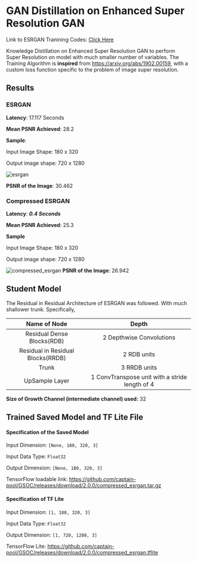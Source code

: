 # GAN Distillation on Enhanced Super Resolution GAN
Link to ESRGAN Tranining Codes: [Click Here](../E2_ESRGAN)

Knowledge Distillation on Enhanced Super Resolution GAN to perform Super Resolution on model with much smaller number of
variables.
The Training Algorithm is **inspired** from https://arxiv.org/abs/1902.00159, with a custom loss function specific to the 
problem of image super resolution.

Results
------------------

### ESRGAN
**Latency**: 17.117 Seconds

**Mean PSNR Achieved**: 28.2

**Sample**:

Input Image Shape: 180 x 320

Output image shape: 720 x 1280

![esrgan](https://user-images.githubusercontent.com/13994201/63640629-251a1e80-c6c0-11e9-98bc-04432c7064e2.jpg "ESRGAN")

**PSNR of the Image**: 30.462

### Compressed ESRGAN
**Latency**: _**0.4 Seconds**_

**Mean PSNR Achieved**: 25.3

**Sample**

Input Image Shape: 180 x 320

Output image shape: 720 x 1280

![compressed_esrgan](https://user-images.githubusercontent.com/13994201/63640526-1121ed00-c6bf-11e9-99f5-0b48069fe784.jpg "Compressed ESRGAN")
**PSNR of the Image**: 26.942

Student Model
----------------
The Residual in Residual Architecture of ESRGAN was followed. With much shallower trunk.
Specifically,

|Name of Node|Depth|
|:-:|:-:|
|Residual Dense Blocks(RDB)|2 Depthwise Convolutions|
|Residual in Residual Blocks(RRDB)|2 RDB units|
|Trunk|3 RRDB units|
|UpSample Layer|1 ConvTranspose unit with a stride length of 4|

**Size of Growth Channel (intermediate channel) used:** 32

Trained Saved Model and TF Lite File
-----------------------------------------

#### Specification of the Saved Model
Input Dimension: `[None, 180, 320, 3]`

Input Data Type: `Float32`

Output Dimension: `[None, 180, 320, 3]`

TensorFlow loadable link: https://github.com/captain-pool/GSOC/releases/download/2.0.0/compressed_esrgan.tar.gz

#### Specification of TF Lite
Input Dimension: `[1, 180, 320, 3]`

Input Data Type: `Float32`

Output Dimension: `[1, 720, 1280, 3]`

TensorFlow Lite: https://github.com/captain-pool/GSOC/releases/download/2.0.0/compressed_esrgan.tflite
